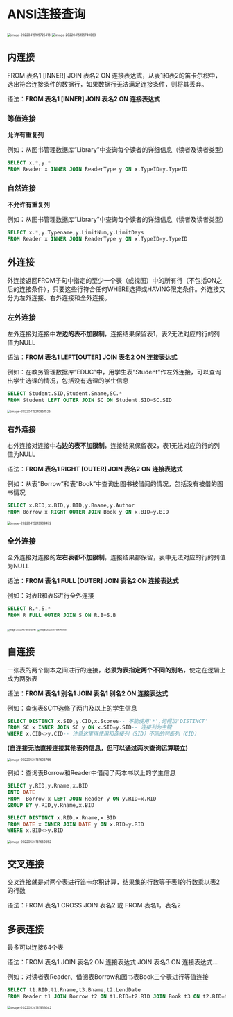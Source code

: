 # ANSI连接查询

<img src="img/5.ANSI连接查询/image-20220415195725418.png" alt="image-20220415195725418" style="zoom:50%;" />

<img src="img/5.ANSI连接查询/image-20220415195749063.png" alt="image-20220415195749063" style="zoom:50%;" />

## 内连接

FROM 表名1 [INNER] JOIN 表名2 ON 连接表达式，从表1和表2的笛卡尔积中，选出符合连接条件的数据行，如果数据行无法满足连接条件，则将其丢弃。

语法：**FROM 表名1 [INNER] JOIN 表名2 ON 连接表达式**

### 等值连接

**允许有重复列**

例如：从图书管理数据库“Library”中查询每个读者的详细信息（读者及读者类型）

```sql
SELECT x.*,y.*
FROM Reader x INNER JOIN ReaderType y ON x.TypeID=y.TypeID
```

### 自然连接

**不允许有重复列**

例如：从图书管理数据库“Library”中查询每个读者的详细信息（读者及读者类型）

```sql
SELECT x.*,y.Typename,y.LimitNum,y.LimitDays
FROM Reader x INNER JOIN ReaderType y ON x.TypeID=y.TypeID
```

## 外连接

外连接返回FROM子句中指定的至少一个表（或视图）中的所有行（不包括ON之后的连接条件），只要这些行符合任何WHERE选择或HAVING限定条件。外连接又分为左外连接、右外连接和全外连接。

### 左外连接

左外连接对连接中**左边的表不加限制**，连接结果保留表1，表2无法对应的行的列值为NULL

语法：**FROM 表名1 LEFT[OUTER] JOIN 表名2 ON 连接表达式**

例如：在教务管理数据库“EDUC”中，用学生表“Student”作左外连接，可以查询出学生选课的情况，包括没有选课的学生信息

```sql
SELECT Student.SID,Student.Sname,SC.*
FROM Student LEFT OUTER JOIN SC ON Student.SID=SC.SID
```

<img src="img/5.ANSI连接查询/image-20220415210851525.png" alt="image-20220415210851525" style="zoom:50%;" />

### 右外连接

右外连接对连接中**右边的表不加限制**，连接结果保留表2，表1无法对应的行的列值为NULL

语法：**FROM 表名1 RIGHT [OUTER] JOIN 表名2 ON 连接表达式**

例如：从表“Borrow”和表“Book”中查询出图书被借阅的情况，包括没有被借的图书情况

```sql
SELECT x.RID,x.BID,y.BID,y.Bname,y.Author
FROM Borrow x RIGHT OUTER JOIN Book y ON x.BID=y.BID
```

<img src="img/5.ANSI连接查询/image-20220415213909472.png" alt="image-20220415213909472" style="zoom:50%;" />



### 全外连接

全外连接对连接的**左右表都不加限制**，连接结果都保留，表中无法对应的行的列值为NULL

语法：**FROM 表名1 FULL [OUTER] JOIN 表名2 ON 连接表达式**

例如：对表R和表S进行全外连接

```sql
SELECT R.*,S.*
FROM R FULL OUTER JOIN S ON R.B=S.B
```

<img src="img/5.ANSI连接查询/image-20220417184915840.png" alt="image-20220417184915840" style="zoom: 33%;" />

<img src="img/5.ANSI连接查询/image-20220417184943108.png" alt="image-20220417184943108" style="zoom: 33%;" />

## 自连接

一张表的两个副本之间进行的连接，**必须为表指定两个不同的别名**，使之在逻辑上成为两张表

语法：**FROM 表名1 别名1 JOIN 表名1 别名2 ON 连接表达式**

例如：查询表SC中选修了两门及以上的学生信息

```sql
SELECT DISTINCT x.SID,y.CID,x.Scores-- 不能使用'*',记得加'DISTINCT'
FROM SC x INNER JOIN SC y ON x.SID=y.SID-- 连接列为主键
WHERE x.CID<>y.CID-- 注意这里得使用和连接列（SID）不同的判断列（CID）
```

**(自连接无法直接连接其他表的信息，但可以通过两次查询运算联立)**

<img src="img/5.ANSI连接查询/image-20220524161605766.png" alt="image-20220524161605766" style="zoom:50%;" />

例如：查询表Borrow和Reader中借阅了两本书以上的学生信息

```sql
SELECT y.RID,y.Rname,x.BID
INTO DATE
FROM  Borrow x LEFT JOIN Reader y ON y.RID=x.RID
GROUP BY y.RID,y.Rname,x.BID

SELECT DISTINCT x.RID,x.Rname,x.BID
FROM DATE x INNER JOIN DATE y ON x.RID=y.RID
WHERE x.BID<>y.BID
```

<img src="img/5.ANSI连接查询/image-20220524161650652.png" alt="image-20220524161650652" style="zoom:50%;" />

## 交叉连接

交叉连接就是对两个表进行笛卡尔积计算，结果集的行数等于表1的行数乘以表2的行数

语法：FROM 表名1 CROSS JOIN 表名2   或   FROM 表名1，表名2

## 多表连接

最多可以连接64个表

语法：FROM 表名1 JOIN 表名2 ON 连接表达式 JOIN 表名3 ON 连接表达式...

例如：对读者表Reader、借阅表Borrow和图书表Book三个表进行等值连接

```sql
SELECT t1.RID,t1.Rname,t3.Bname,t2.LendDate
FROM Reader t1 JOIN Borrow t2 ON t1.RID=t2.RID JOIN Book t3 ON t2.BID=t3.BID
```

<img src="img/5.ANSI连接查询/image-20220524161956042.png" alt="image-20220524161956042" style="zoom:50%;" />
